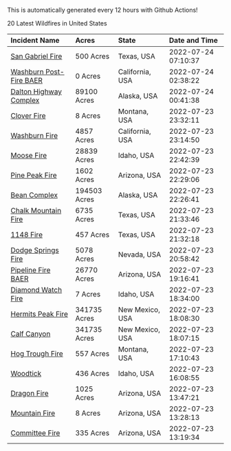 This is automatically generated every 12 hours with Github Actions!

20 Latest Wildfires in United States

 | Incident Name | Acres | State | Date and Time |
|:---|:---|:---|:---|
| [San Gabriel Fire](https://inciweb.nwcg.gov/incident/8271/) | 500 Acres | Texas, USA | 2022-07-24 07:10:37 |
| [Washburn Post-Fire BAER](https://inciweb.nwcg.gov/incident/8272/) | 0 Acres | California, USA | 2022-07-24 02:38:22 |
| [Dalton Highway Complex](https://inciweb.nwcg.gov/incident/8240/) | 89100 Acres | Alaska, USA | 2022-07-24 00:41:38 |
| [Clover Fire](https://inciweb.nwcg.gov/incident/8262/) | 8 Acres | Montana, USA | 2022-07-23 23:32:11 |
| [Washburn Fire](https://inciweb.nwcg.gov/incident/8209/) | 4857 Acres | California, USA | 2022-07-23 23:14:50 |
| [Moose Fire](https://inciweb.nwcg.gov/incident/8249/) | 28839 Acres | Idaho, USA | 2022-07-23 22:42:39 |
| [Pine Peak Fire](https://inciweb.nwcg.gov/incident/8257/) | 1602 Acres | Arizona, USA | 2022-07-23 22:29:06 |
| [Bean Complex](https://inciweb.nwcg.gov/incident/8183/) | 194503 Acres | Alaska, USA | 2022-07-23 22:26:41 |
| [Chalk Mountain Fire](https://inciweb.nwcg.gov/incident/8255/) | 6735 Acres | Texas, USA | 2022-07-23 21:33:46 |
| [1148 Fire](https://inciweb.nwcg.gov/incident/8251/) | 457 Acres | Texas, USA | 2022-07-23 21:32:18 |
| [Dodge Springs Fire](https://inciweb.nwcg.gov/incident/8268/) | 5078 Acres | Nevada, USA | 2022-07-23 20:58:42 |
| [Pipeline Fire BAER](https://inciweb.nwcg.gov/incident/8168/) | 26770 Acres | Arizona, USA | 2022-07-23 19:16:41 |
| [Diamond Watch Fire](https://inciweb.nwcg.gov/incident/8264/) | 7 Acres | Idaho, USA | 2022-07-23 18:34:00 |
| [Hermits Peak Fire](https://inciweb.nwcg.gov/incident/8049/) | 341735 Acres | New Mexico, USA | 2022-07-23 18:08:30 |
| [Calf Canyon](https://inciweb.nwcg.gov/incident/8069/) | 341735 Acres | New Mexico, USA | 2022-07-23 18:07:15 |
| [Hog Trough Fire](https://inciweb.nwcg.gov/incident/8258/) | 557 Acres | Montana, USA | 2022-07-23 17:10:43 |
| [Woodtick](https://inciweb.nwcg.gov/incident/8253/) | 436 Acres | Idaho, USA | 2022-07-23 16:08:55 |
| [Dragon Fire ](https://inciweb.nwcg.gov/incident/8266/) | 1025 Acres | Arizona, USA | 2022-07-23 13:47:21 |
| [Mountain Fire](https://inciweb.nwcg.gov/incident/8270/) | 8 Acres | Arizona, USA | 2022-07-23 13:28:13 |
| [Committee Fire](https://inciweb.nwcg.gov/incident/8241/) | 335 Acres | Arizona, USA | 2022-07-23 13:19:34 |
